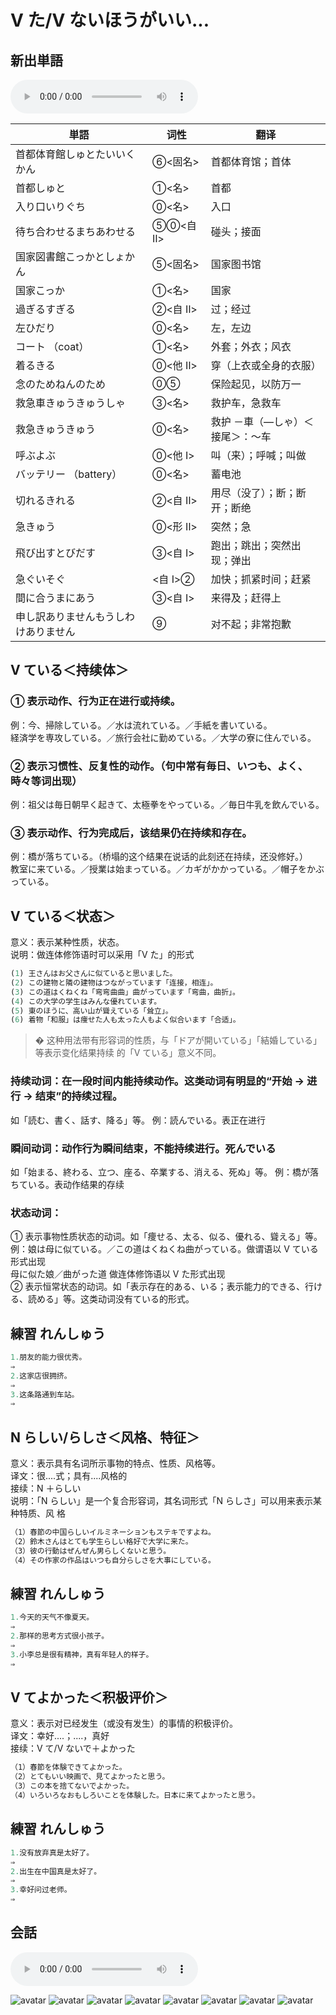 # Ⅴ た/Ⅴ ないほうがいい...

## 新出単語

<vue-plyr>
  <audio controls crossorigin playsinline loop>
    <source src="../audio/c/1-2-たんご.mp3" type="audio/mp3" />
  </audio>
 </vue-plyr>

| 単語                                                  | 词性     | 翻译                             |
| ----------------------------------------------------- | -------- | -------------------------------- |
| 首都体育館<JpWord>しゅとたいいくかん</JpWord>         | ⑥<固名>  | 首都体育馆；首体                 |
| 首都<JpWord>しゅと</JpWord>                           | ①<名>    | 首都                             |
| 入り口<JpWord>いりぐち</JpWord>                       | ⓪<名>    | 入口                             |
| 待ち合わせる<JpWord>まちあわせる</JpWord>             | ⑤⓪<自 Ⅱ> | 碰头；接面                       |
| 国家図書館<JpWord>こっかとしょかん</JpWord>           | ⑤<固名>  | 国家图书馆                       |
| 国家<JpWord>こっか</JpWord>                           | ①<名>    | 国家                             |
| 過ぎる<JpWord>すぎる</JpWord>                         | ②<自 Ⅱ>  | 过；经过                         |
| 左<JpWord>ひだり</JpWord>                             | ⓪<名>    | 左，左边                         |
| <JpWord>コート</JpWord> （coat）                      | ①<名>    | 外套；外衣；风衣                 |
| 着る<JpWord>きる</JpWord>                             | ⓪<他 Ⅱ>  | 穿（上衣或全身的衣服）           |
| 念のため<JpWord>ねんのため</JpWord>                   | ⓪⑤       | 保险起见，以防万一               |
| 救急車<JpWord>きゅうきゅうしゃ</JpWord>               | ③<名>    | 救护车，急救车                   |
| 救急<JpWord>きゅうきゅう</JpWord>                     | ⓪<名>    | 救护 －車（―しゃ）＜接尾＞：～车 |
| 呼ぶ<JpWord>よぶ</JpWord>                             | ⓪<他 Ⅰ>  | 叫（来）；呼喊；叫做             |
| <JpWord>バッテリー</JpWord> （battery）               | ⓪<名>    | 蓄电池                           |
| 切れる<JpWord>きれる</JpWord>                         | ②<自 Ⅱ>  | 用尽（没了）；断；断开；断绝     |
| 急<JpWord>きゅう</JpWord>                             | ⓪<形 Ⅱ>  | 突然；急                         |
| 飛び出す<JpWord>とびだす</JpWord>                     | ③<自 Ⅰ>  | 跑出；跳出；突然出现；弹出       |
| 急ぐ<JpWord>いそぐ</JpWord>                           | <自 Ⅰ>②  | 加快；抓紧时间；赶紧             |
| 間に合う<JpWord>まにあう</JpWord>                     | ③<自 Ⅰ>  | 来得及；赶得上                   |
| 申し訳ありません<JpWord>もうしわけありません</JpWord> | ⑨        | 对不起；非常抱歉                 |

## V ている＜持续体＞

### ① 表示动作、行为正在进行或持续。

例：今、掃除している。／水は流れている。／手紙を書いている。  
経済学を専攻している。／旅行会社に勤めている。／大学の寮に住んでいる。

### ② 表示习惯性、反复性的动作。（句中常有毎日、いつも、よく、時々等词出现）

例：祖父は毎日朝早く起きて、太極拳をやっている。／毎日牛乳を飲んでいる。

### ③ 表示动作、行为完成后，该结果仍在持续和存在。

例：橋が落ちている。（桥塌的这个结果在说话的此刻还在持续，还没修好。）  
教室に来ている。／授業は始まっている。／カギがかかっている。／帽子をかぶっている。

## V ている＜状态＞

意义：表示某种性质，状态。  
说明：做连体修饰语时可以采用「V た」的形式

```ts
(1) 王さんはお父さんに似ていると思いました。
(2) この建物と隣の建物はつながっています「连接，相连」。
(3) この道はくねくね「弯弯曲曲」曲がっています「弯曲，曲折」。
(4) この大学の学生はみんな優れています。
(5) 東のほうに、高い山が聳えている「耸立」。
(6) 着物「和服」は痩せた人も太った人もよく似合います「合适」。
```

> � 这种用法带有形容词的性质，与「ドアが開いている」「結婚している」等表示变化结果持续
> 的「V ている」意义不同。

### 持续动词：在一段时间内能持续动作。这类动词有明显的“开始 → 进行 → 结束”的持续过程。

如「読む、書く、話す、降る」等。 例：読んでいる。表正在进行

### 瞬间动词：动作行为瞬间结束，不能持续进行。死んでいる

如「始まる、終わる、立つ、座る、卒業する、消える、死ぬ」等。
例：橋が落ちている。表动作结果的存续

### 状态动词：

① 表示事物性质状态的动词。如「痩せる、太る、似る、優れる、聳える」等。  
例：娘は母に似ている。／この道はくねくね曲がっている。做谓语以 V ている形式出现  
母に似た娘／曲がった道 做连体修饰语以 V た形式出现  
② 表示恒常状态的动词。如「表示存在的ある、いる；表示能力的できる、行ける、読める」等。这类动词没有ている的形式。

## 練習 れんしゅう

```ts
1.朋友的能力很优秀。
⇒
2.这家店很拥挤。
⇒
3.这条路通到车站。
⇒
```

## N らしい/らしさ＜风格、特征＞

意义：表示具有名词所示事物的特点、性质、风格等。  
译文：很....式；具有....风格的  
接续：N ＋らしい  
说明：「N らしい」是一个复合形容词，其名词形式「N らしさ」可以用来表示某种特质、风
格

```ts
（1）春節の中国らしいイルミネーションもステキですよね。
（2）鈴木さんはとても学生らしい格好で大学に来た。
（3）彼の行動はぜんぜん男らしくないと思う。
（4）その作家の作品はいつも自分らしさを大事にしている。
```

## 練習 れんしゅう

```ts
1.今天的天气不像夏天。
⇒
2.那样的思考方式很小孩子。
⇒
3.小李总是很有精神，真有年轻人的样子。
⇒

```

## V てよかった＜积极评价＞

意义：表示对已经发生（或没有发生）的事情的积极评价。  
译文：幸好....；....，真好  
接续：V て/V ないで＋よかった

```ts
（1）春節を体験できてよかった。
（2）とてもいい映画で、見てよかったと思う。
（3）この本を捨てないでよかった。
（4）いろいろなおもしろいことを体験した。日本に来てよかったと思う。
```

## 練習 れんしゅう

```ts
1.没有放弃真是太好了。
⇒
2.出生在中国真是太好了。
⇒
3.幸好问过老师。
⇒
```

## 会話

<vue-plyr>
  <audio controls crossorigin playsinline loop>
    <source src="../audio/c/1-2-かいわ.mp3" type="audio/mp3" />
  </audio>
 </vue-plyr>

![avatar](../images/c/1-2-かいわ-1.png)
![avatar](../images/c/1-2-かいわ-2.png)
![avatar](../images/c/1-2-かいわ-3.png)
![avatar](../images/c/1-2-かいわ-4.png)
![avatar](../images/c/1-2-かいわ-5.png)
![avatar](../images/c/1-2-かいわ-6.png)
![avatar](../images/c/1-2-かいわ-7.png)
![avatar](../images/c/1-2-かいわ-8.png)
